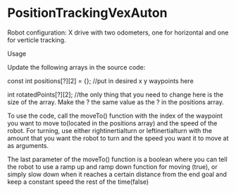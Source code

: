 # PositionTrackingVexAuton

Robot configuration: X drive with two odometers, one for horizontal and one for verticle tracking.


Usage

Update the following arrays in the source code:

const int positions[?][2] = {}; //put in desired x y waypoints here

int rotatedPoints[?][2]; //the only thing that you need to change here is the size of the array. Make the ? the same value as the ? in the positions array.


To use the code, call the moveTo() function with the index of the waypoint you want to move to(located in the positions array) and the speed of the robot.
For turning, use either rightinertialturn or leftinertialturn with the amount that you want the robot to turn and the speed you want it to move at as arguments.

The last parameter of the moveTo() function is a boolean where you can tell the robot to use a ramp up and ramp down function for moving (true), or simply slow down when it reaches a certain distance from the end goal and keep a constant speed the rest of the time(false)
